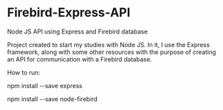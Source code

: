 # Firebird-Express-API
Node JS API using Express and Firebird database 

Project created to start my studies with Node JS.
In it, I use the Express framework, along with some other resources with the purpose of creating an API for communication with a Firebird database.


How to run:

npm install --save express

npm install --save node-firebird
